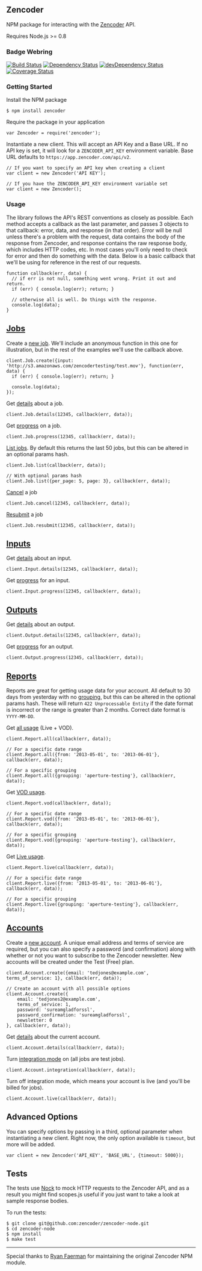 Zencoder
----

NPM package for interacting with the [Zencoder](http://zencoder.com) API.

Requires Node.js >= 0.8

### Badge Webring

[![Build Status](https://travis-ci.org/zencoder/zencoder-node.png?branch=master)](https://travis-ci.org/zencoder/zencoder-node) [![Dependency Status](https://david-dm.org/zencoder/zencoder-node.png)](https://david-dm.org/zencoder/zencoder-node) [![devDependency Status](https://david-dm.org/zencoder/zencoder-node/dev-status.png)](https://david-dm.org/zencoder/zencoder-node#info=devDependencies) [![Coverage Status](https://coveralls.io/repos/zencoder/zencoder-node/badge.png?branch=master)](https://coveralls.io/r/zencoder/zencoder-node?branch=master)

### Getting Started

Install the NPM package

    $ npm install zencoder

Require the package in your application

    var Zencoder = require('zencoder');

Instantiate a new client. This will accept an API Key and a Base URL. If no API key is set, it will look for a `ZENCODER_API_KEY` environment variable. Base URL defaults to `https://app.zencoder.com/api/v2`.

    // If you want to specify an API key when creating a client
    var client = new Zencoder('API KEY');

    // If you have the ZENCODER_API_KEY environment variable set
    var client = new Zencoder();

### Usage

The library follows the API's REST conventions as closely as possible. Each method accepts a callback as the last parameter, and passes 3 objects to that callback: error, data, and response (in that order). Error will be null unless there's a problem with the request, data contains the body of the response from Zencoder, and response contains the raw response body, which includes HTTP codes, etc. In most cases you'll only need to check for error and then do something with the data. Below is a basic callback that we'll be using for reference in the rest of our requests.

    function callback(err, data) {
      // if err is not null, something went wrong. Print it out and return.
      if (err) { console.log(err); return; }

      // otherwise all is well. Do things with the response.
      console.log(data);
    }


## [Jobs](https://app.zencoder.com/docs/api/jobs)

Create a [new job](https://app.zencoder.com/docs/api/jobs/create). We'll include an anonymous function in this one for illustration, but in the rest of the examples we'll use the callback above.

    client.Job.create({input: 'http://s3.amazonaws.com/zencodertesting/test.mov'}, function(err, data) {
      if (err) { console.log(err); return; }

      console.log(data);
    });

Get [details](https://app.zencoder.com/docs/api/jobs/show) about a job.

    client.Job.details(12345, callback(err, data));

Get [progress](https://app.zencoder.com/docs/api/jobs/progress) on a job.

    client.Job.progress(12345, callback(err, data));

[List jobs](https://app.zencoder.com/docs/api/jobs/list). By default this returns the last 50 jobs, but this can be altered in an optional params hash.

    client.Job.list(callback(err, data));

    // With optional params hash
    client.Job.list({per_page: 5, page: 3}, callback(err, data));

[Cancel](https://app.zencoder.com/docs/api/jobs/cancel) a job

    client.Job.cancel(12345, callback(err, data));

[Resubmit](https://app.zencoder.com/docs/api/jobs/resubmit) a job

    client.Job.resubmit(12345, callback(err, data));

## [Inputs](https://app.zencoder.com/docs/api/inputs)

Get [details](https://app.zencoder.com/docs/api/inputs/show) about an input.

    client.Input.details(12345, callback(err, data));

Get [progress](https://app.zencoder.com/docs/api/inputs/progress) for an input.

    client.Input.progress(12345, callback(err, data));

## [Outputs](https://app.zencoder.com/docs/api/outputs)

Get [details](https://app.zencoder.com/docs/api/outputs/show) about an output.

    client.Output.details(12345, callback(err, data));

Get [progress](https://app.zencoder.com/docs/api/outputs/progress) for an output.

    client.Output.progress(12345, callback(err, data));

## [Reports](https://app.zencoder.com/docs/api/reports)

Reports are great for getting usage data for your account. All default to 30 days from yesterday with no [grouping](https://app.zencoder.com/docs/api/encoding/job/grouping), but this can be altered in the optional params hash. These will return `422 Unprocessable Entity` if the date format is incorrect or the range is greater than 2 months. Correct date format is `YYYY-MM-DD`.

Get [all usage](https://app.zencoder.com/docs/api/reports/all) (Live + VOD).

    client.Report.all(callback(err, data));

    // For a specific date range
    client.Report.all({from: '2013-05-01', to: '2013-06-01'}, callback(err, data));

    // For a specific grouping
    client.Report.all({grouping: 'aperture-testing'}, callback(err, data));

Get [VOD usage](https://app.zencoder.com/docs/api/reports/vod).

    client.Report.vod(callback(err, data));

    // For a specific date range
    client.Report.vod({from: '2013-05-01', to: '2013-06-01'}, callback(err, data));

    // For a specific grouping
    client.Report.vod({grouping: 'aperture-testing'}, callback(err, data));

Get [Live usage](https://app.zencoder.com/docs/api/reports/live).

    client.Report.live(callback(err, data));

    // For a specific date range
    client.Report.live({from: '2013-05-01', to: '2013-06-01'}, callback(err, data));

    // For a specific grouping
    client.Report.live({grouping: 'aperture-testing'}, callback(err, data));

## [Accounts](https://app.zencoder.com/docs/api/accounts)

Create a [new account](https://app.zencoder.com/docs/api/accounts/create). A unique email address and terms of service are required, but you can also specify a password (and confirmation) along with whether or not you want to subscribe to the Zencoder newsletter. New accounts will be created under the Test (Free) plan.

	client.Account.create({email: 'tedjones@example.com', terms_of_service: 1}, callback(err, data));

	// Create an account with all possible options
	client.Account.create({
		email: 'tedjones2@example.com',
		terms_of_service: 1,
		password: 'sureamgladforssl',
		password_confirmation: 'sureamgladforssl',
		newsletter: 0
	}, callback(err, data));

Get [details](https://app.zencoder.com/docs/api/accounts/show) about the current account.

	client.Account.details(callback(err, data));

Turn [integration mode](https://app.zencoder.com/docs/api/accounts/integration) on (all jobs are test jobs).

    client.Account.integration(callback(err, data));

Turn off integration mode, which means your account is live (and you'll be billed for jobs).

	client.Account.live(callback(err, data));

## Advanced Options

You can specify options by passing in a third, optional parameter when instantiating a new client. Right now, the only option available is `timeout`, but more will be added.

    var client = new Zencoder('API_KEY', 'BASE_URL', {timeout: 5000});

## Tests

The tests use [Nock](https://github.com/flatiron/nock) to mock HTTP requests to the Zencoder API, and as a result you might find scopes.js useful if you just want to take a look at sample response bodies.

To run the tests:

	$ git clone git@github.com:zencoder/zencoder-node.git
	$ cd zencoder-node
	$ npm install
	$ make test

----

Special thanks to [Ryan Faerman](http://www.ryanfaerman.com/) for maintaining the original Zencoder NPM module.